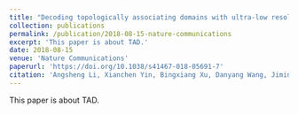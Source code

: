 ```yaml
---
title: "Decoding topologically associating domains with ultra-low resolution Hi-C data by graph structural entropy"
collection: publications
permalink: /publication/2018-08-15-nature-communications
excerpt: 'This paper is about TAD.'
date: 2018-08-15
venue: 'Nature Communications'
paperurl: 'https://doi.org/10.1038/s41467-018-05691-7'
citation: 'Angsheng Li, Xianchen Yin, Bingxiang Xu, Danyang Wang, Jimin Han, <b>Yi Wei</b>, Yun Deng, Ying Xiong & Zhihua Zhang. &quot;Decoding topologically associating domains with ultra-low resolution Hi-C data by graph structural entropy.&quot; <i>Nature Communications</i>. 3265(2018).'
---
```

This paper is about TAD.




